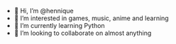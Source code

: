 - 👋 Hi, I’m @hennique
- 👀 I’m interested in games, music, anime and learning
- 🌱 I’m currently learning Python
- 💞️ I’m looking to collaborate on almost anything

<!---
hennique/hennique is a ✨ special ✨ repository because its `README.md` (this file) appears on your GitHub profile.
You can click the Preview link to take a look at your changes.
--->
